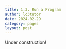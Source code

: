```yaml
---
title: 1.3. Run a Program
author: lc3tutor
date: 2024-02-29
category: pages
layout: post
---
```


Under construction!

